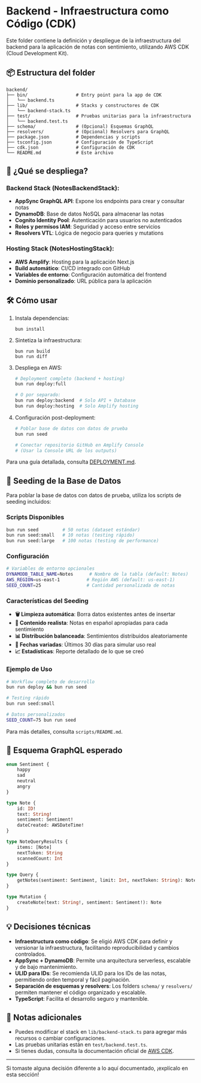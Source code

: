 # Backend - Infraestructura como Código (CDK)

Este folder contiene la definición y despliegue de la infraestructura del backend para la aplicación de notas con sentimiento, utilizando AWS CDK (Cloud Development Kit).

## 📦 Estructura del folder

```
backend/
├── bin/                  # Entry point para la app de CDK
│   └── backend.ts
├── lib/                  # Stacks y constructores de CDK
│   └── backend-stack.ts
├── test/                 # Pruebas unitarias para la infraestructura
│   └── backend.test.ts
├── schema/               # (Opcional) Esquemas GraphQL
├── resolvers/            # (Opcional) Resolvers para GraphQL
├── package.json          # Dependencias y scripts
├── tsconfig.json         # Configuración de TypeScript
├── cdk.json              # Configuración de CDK
└── README.md             # Este archivo
```

## 🚀 ¿Qué se despliega?

### Backend Stack (NotesBackendStack):

- **AppSync GraphQL API**: Expone los endpoints para crear y consultar notas
- **DynamoDB**: Base de datos NoSQL para almacenar las notas
- **Cognito Identity Pool**: Autenticación para usuarios no autenticados
- **Roles y permisos IAM**: Seguridad y acceso entre servicios
- **Resolvers VTL**: Lógica de negocio para queries y mutations

### Hosting Stack (NotesHostingStack):

- **AWS Amplify**: Hosting para la aplicación Next.js
- **Build automático**: CI/CD integrado con GitHub
- **Variables de entorno**: Configuración automática del frontend
- **Dominio personalizado**: URL pública para la aplicación

## 🛠️ Cómo usar

1. Instala dependencias:
    ```fish
    bun install
    ```
2. Sintetiza la infraestructura:
    ```fish
    bun run build
    bun run diff
    ```
3. Despliega en AWS:

    ```bash
    # Deployment completo (backend + hosting)
    bun run deploy:full

    # O por separado:
    bun run deploy:backend  # Solo API + Database
    bun run deploy:hosting  # Solo Amplify hosting
    ```

4. Configuración post-deployment:

    ```bash
    # Poblar base de datos con datos de prueba
    bun run seed

    # Conectar repositorio GitHub en Amplify Console
    # (Usar la Console URL de los outputs)
    ```

Para una guía detallada, consulta [DEPLOYMENT.md](./DEPLOYMENT.md).

## 🌱 Seeding de la Base de Datos

Para poblar la base de datos con datos de prueba, utiliza los scripts de seeding incluidos:

### Scripts Disponibles

```bash
bun run seed         # 50 notas (dataset estándar)
bun run seed:small   # 10 notas (testing rápido)
bun run seed:large   # 100 notas (testing de performance)
```

### Configuración

```bash
# Variables de entorno opcionales
DYNAMODB_TABLE_NAME=Notes      # Nombre de la tabla (default: Notes)
AWS_REGION=us-east-1          # Región AWS (default: us-east-1)
SEED_COUNT=25                 # Cantidad personalizada de notas
```

### Características del Seeding

- **🗑️ Limpieza automática**: Borra datos existentes antes de insertar
- **📝 Contenido realista**: Notas en español apropiadas para cada sentimiento
- **📊 Distribución balanceada**: Sentimientos distribuidos aleatoriamente
- **📅 Fechas variadas**: Últimos 30 días para simular uso real
- **📈 Estadísticas**: Reporte detallado de lo que se creó

### Ejemplo de Uso

```bash
# Workflow completo de desarrollo
bun run deploy && bun run seed

# Testing rápido
bun run seed:small

# Datos personalizados
SEED_COUNT=75 bun run seed
```

Para más detalles, consulta `scripts/README.md`.

## 📑 Esquema GraphQL esperado

```graphql
enum Sentiment {
    happy
    sad
    neutral
    angry
}

type Note {
    id: ID!
    text: String!
    sentiment: Sentiment!
    dateCreated: AWSDateTime!
}

type NoteQueryResults {
    items: [Note]
    nextToken: String
    scannedCount: Int
}

type Query {
    getNotes(sentiment: Sentiment, limit: Int, nextToken: String): NoteQueryResults
}

type Mutation {
    createNote(text: String!, sentiment: Sentiment!): Note
}
```

## 💡 Decisiones técnicas

- **Infraestructura como código**: Se eligió AWS CDK para definir y versionar la infraestructura, facilitando reproducibilidad y cambios controlados.
- **AppSync + DynamoDB**: Permite una arquitectura serverless, escalable y de bajo mantenimiento.
- **ULID para IDs**: Se recomienda ULID para los IDs de las notas, permitiendo orden temporal y fácil paginación.
- **Separación de esquemas y resolvers**: Los folders `schema/` y `resolvers/` permiten mantener el código organizado y escalable.
- **TypeScript**: Facilita el desarrollo seguro y mantenible.

## 📝 Notas adicionales

- Puedes modificar el stack en `lib/backend-stack.ts` para agregar más recursos o cambiar configuraciones.
- Las pruebas unitarias están en `test/backend.test.ts`.
- Si tienes dudas, consulta la documentación oficial de [AWS CDK](https://docs.aws.amazon.com/cdk/latest/guide/home.html).

---

Si tomaste alguna decisión diferente a lo aquí documentado, ¡explícalo en esta sección!
